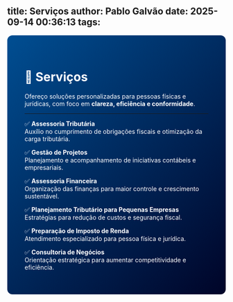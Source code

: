 title: Serviços
author: Pablo Galvão
date: 2025-09-14 00:36:13
tags:
---
<div style="background-image: linear-gradient(135deg, #004e92, #000428); 
            padding:40px; 
            border-radius:12px; 
            color:white;">

# 💼 Serviços

Ofereço soluções personalizadas para pessoas físicas e jurídicas, com foco em **clareza, eficiência e conformidade**.

---

✅ **Assessoria Tributária**  
Auxílio no cumprimento de obrigações fiscais e otimização da carga tributária.  

✅ **Gestão de Projetos**  
Planejamento e acompanhamento de iniciativas contábeis e empresariais.  

✅ **Assessoria Financeira**  
Organização das finanças para maior controle e crescimento sustentável.  

✅ **Planejamento Tributário para Pequenas Empresas**  
Estratégias para redução de custos e segurança fiscal.  

✅ **Preparação de Imposto de Renda**  
Atendimento especializado para pessoa física e jurídica.  

✅ **Consultoria de Negócios**  
Orientação estratégica para aumentar competitividade e eficiência.  

</div>
